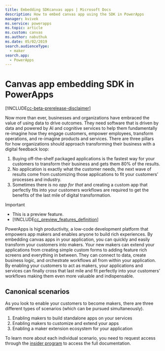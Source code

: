```yaml
---
title: Embedding SDKcanvas apps | Microsoft Docs
description: How to embed canvas app using the SDK in PowerApps
manager: kvivek
ms.service: powerapps
ms.topic: article
ms.custom: canvas
ms.author: nabuthuk
ms.date: 05/02/2019
search.audienceType: 
  - maker
search.app: 
  - PowerApps
---
```


# Canvas app embedding SDK in PowerApps

[!INCLUDE[cc-beta-prerelease-disclaimer](../../includes/cc-beta-prerelease-disclaimer.md)]

Now more than ever, businesses and organizations have embraced the value of using data to drive outcomes. They need software that is driven by data and powered by AI and cognitive services to help them fundamentally re-imagine how they engage customers, empower employees, transform operations, and re-imagine products and services. There are three pillars for how organizations should approach transforming their business with a digital feedback loop: 

1. Buying off-the-shelf packaged applications is the fastest way for your customers to transform their business and gets them 80% of the results. 
2. No application is exactly what the customer needs, the next wave of results come from customizing those applications to fit your customers’ processes and industry. 
3. Sometimes there is no *app for that* and creating a custom app that perfectly fits into your customers workflows are required to get the benefits of the last mile of digital transformation. 

> [!IMPORTANT]
> - This is a preview feature.
> - [!INCLUDE[cc_preview_features_definition](../../includes/cc-preview-features-definition.md)] 
 
PowerApps is high productivity, a low-code development platform that empowers app makers and enables anyone to build rich experiences. By embedding canvas apps in your application, you can quickly and easily transform your customers into makers. Your new makers can extend your applications from creating simple custom forms to adding feature rich screens and everything in between. They can connect to data, create business logic, and orchestrate workflows all from within your application. By enabling your customers to act as makers, your applications and services can finally cross that last mile and fit perfectly into your customers’ workflows making them even more valuable and indispensable. 

## Canonical scenarios

As you look to enable your customers to become makers, there are three different types of scenarios (which can be pursued simultaneously). 

1. Enabling makers to build standalone apps on your services 
2. Enabling makers to customize and extend your apps 
3. Enabling a maker extension ecosystem for your application 

To learn more about each individual scenario, you need to request access through the [insider program]() to access the full documentation. 
